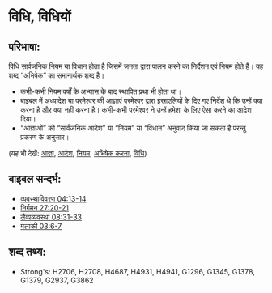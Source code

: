 # विधि, विधियों #

## परिभाषा: ##

विधि सार्वजनिक नियम या विधान होता है जिसमें जनता द्वारा पालन करने का निर्देशन एवं नियम होते हैं। यह शब्द “अभिषेक” का समानार्थक शब्द है।

* कभी-कभी नियम वर्षों के अभ्यास के बाद स्थापित प्रथा भी होता था।
* बाइबल में अध्यादेश या परमेश्वर की आज्ञाएं परमेश्वर द्वारा इस्राएलियों के दिए गए निर्देश थे कि उन्हें क्या करना है और क्या नहीं करना है। कभी-कभी परमेश्वर ने उन्हें हमेशा के लिए ऐसा करने का आदेश दिया।
* “आज्ञाओं” को “सार्वजनिक आदेश” या “नियम” या “विधान” अनुवाद किया जा सकता है परन्तु प्रकरण के अनुसार।

(यह भी देखें: [आज्ञा](../kt/command.md), [आदेश](../other/decree.md), [नियम](../kt/lawofmoses.md), [अभिषेक करना](../other/ordain.md), [विधि](../other/statute.md))

## बाइबल सन्दर्भ: ##

* [व्यवस्थाविवरण 04:13-14](rc://hi/tn/help/deu/04/13)
* [निर्गमन 27:20-21](rc://hi/tn/help/exo/27/20)
* [लैव्यव्यवस्था 08:31-33](rc://hi/tn/help/lev/08/31)
* [मलाकी 03:6-7](rc://hi/tn/help/mal/03/06)

## शब्द तथ्य: ##

* Strong's: H2706, H2708, H4687, H4931, H4941, G1296, G1345, G1378, G1379, G2937, G3862

